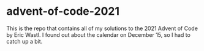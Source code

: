 # advent-of-code-2021

This is the repo that contains all of my solutions to the 2021 Advent of Code by Eric Wastl. I found out about the calendar on December 15, so I had to catch up a bit.
